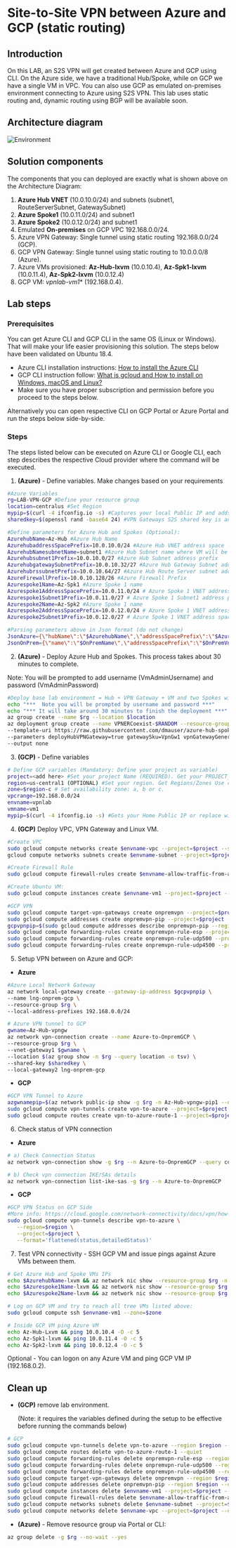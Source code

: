 # Site-to-Site VPN between Azure and GCP (static routing)


## Introduction

On this LAB, an S2S VPN will get created between Azure and GCP using CLI. On the Azure side, we have a traditional Hub/Spoke, while on GCP we have a single VM in VPC. You can also use GCP as emulated on-premises environment connecting to Azure using S2S VPN. This lab uses static routing and, dynamic routing using BGP will be available soon.

## Architecture diagram

![Environment](./media/azure-vpn-s2s-gcp.png)

## Solution components

The components that you can deployed are exactly what is shown above on the Architecture Diagram:

1. **Azure Hub VNET** (10.0.10.0/24) and subnets (subnet1, RouteServerSubnet, GatewaySubnet)
2. **Azure Spoke1** (10.0.11.0/24) and subnet1
3. **Azure Spoke2** (10.0.12.0/24) and subnet1
4. Emulated **On-premises** on GCP VPC 192.168.0.0/24.
5. Azure VPN Gateway: Single tunnel using static routing 192.168.0.0/24 (GCP).
6. GCP VPN Gateway: Single tunnel using static routing to 10.0.0.0/8 (Azure).
7. Azure VMs provisioned: **Az-Hub-lxvm** (10.0.10.4), **Az-Spk1-lxvm** (10.0.11.4), **Az-Spk2-lxvm** (10.0.12.4) 
8. GCP VM: *vpnlab-vm1** (192.168.0.4).

## Lab steps

### Prerequisites

You can get Azure CLI and GCP CLI in the same OS (Linux or Windows). That will make your life easier provisioning this solution. The steps below have been validated on Ubuntu 18.4.

- Azure CLI installation instructions: [How to install the Azure CLI](https://docs.microsoft.com/en-us/cli/azure/install-azure-cli?view=azure-cli-latest)
- GCP CLI instruction follow: [What is gcloud and How to install on Windows, macOS and Linux?](https://geekflare.com/gcloud-installation-guide/)
- Make sure you have proper subscription and permission before you proceed to the steps below.

Alternatively you can open respective CLI on GCP Portal or Azure Portal and run the steps below side-by-side.

### Steps

The steps listed below can be executed on Azure CLI or Google CLI, each step describes the respective Cloud provider where the command will be executed.

1) **(Azure)** - Define variables. Make changes based on your requirements

```bash
#Azure Variables
rg=LAB-VPN-GCP #Define your resource group
location=centralus #Set Region
mypip=$(curl -4 ifconfig.io -s) #Captures your local Public IP and adds it to NSG to restrict access to SSH only for your Public IP.
sharedkey=$(openssl rand -base64 24) #VPN Gateways S2S shared key is automatically generated. This works on Linux only.

#Define parameters for Azure Hub and Spokes (Optional):
AzurehubName=Az-Hub #Azure Hub Name
AzurehubaddressSpacePrefix=10.0.10.0/24 #Azure Hub VNET address space
AzurehubNamesubnetName=subnet1 #Azure Hub Subnet name where VM will be provisioned
Azurehubsubnet1Prefix=10.0.10.0/27 #Azure Hub Subnet address prefix
AzurehubgatewaySubnetPrefix=10.0.10.32/27 #Azure Hub Gateway Subnet address prefix
AzurehubrssubnetPrefix=10.0.10.64/27 #Azure Hub Route Server subnet address prefix
AzureFirewallPrefix=10.0.10.128/26 #Azure Firewall Prefix
Azurespoke1Name=Az-Spk1 #Azure Spoke 1 name
Azurespoke1AddressSpacePrefix=10.0.11.0/24 # Azure Spoke 1 VNET address space
Azurespoke1Subnet1Prefix=10.0.11.0/27 # Azure Spoke 1 Subnet1 address prefix
Azurespoke2Name=Az-Spk2 #Azure Spoke 1 name
Azurespoke2AddressSpacePrefix=10.0.12.0/24 # Azure Spoke 1 VNET address space
Azurespoke2Subnet1Prefix=10.0.12.0/27 # Azure Spoke 1 VNET address space

#Parsing parameters above in Json format (do not change)
JsonAzure={\"hubName\":\"$AzurehubName\",\"addressSpacePrefix\":\"$AzurehubaddressSpacePrefix\",\"subnetName\":\"$AzurehubNamesubnetName\",\"subnet1Prefix\":\"$Azurehubsubnet1Prefix\",\"AzureFirewallPrefix\":\"$AzureFirewallPrefix\",\"gatewaySubnetPrefix\":\"$AzurehubgatewaySubnetPrefix\",\"rssubnetPrefix\":\"$AzurehubrssubnetPrefix\",\"spoke1Name\":\"$Azurespoke1Name\",\"spoke1AddressSpacePrefix\":\"$Azurespoke1AddressSpacePrefix\",\"spoke1Subnet1Prefix\":\"$Azurespoke1Subnet1Prefix\",\"spoke2Name\":\"$Azurespoke2Name\",\"spoke2AddressSpacePrefix\":\"$Azurespoke2AddressSpacePrefix\",\"spoke2Subnet1Prefix\":\"$Azurespoke2Subnet1Prefix\"}
JsonOnPrem={\"name\":\"$OnPremName\",\"addressSpacePrefix\":\"$OnPremVnetAddressSpace\",\"subnet1Prefix\":\"$OnPremSubnet1prefix\",\"gatewaySubnetPrefix\":\"$OnPremgatewaySubnetPrefix\",\"asn\":\"$OnPremgatewayASN\"}
```

2) **(Azure)** - Deploy Azure Hub and Spokes. This process takes about 30 minutes to complete.

Note: You will be prompted to add username (VmAdminUsername) and password (VmAdminPassword)

```bash
#Deploy base lab environment = Hub + VPN Gateway + VM and two Spokes with one VM on each.
echo "***  Note you will be prompted by username and password ***"
echo "*** It will take around 30 minutes to finish the deployment ***"
az group create --name $rg --location $location
az deployment group create --name VPNERCoexist-$RANDOM --resource-group $rg \
--template-uri https://raw.githubusercontent.com/dmauser/azure-hub-spoke-base-lab/main/azuredeploy.json \
--parameters deployHubVPNGateway=true gatewaySku=VpnGw1 vpnGatewayGeneration=Generation1 Restrict_SSH_VM_AccessByPublicIP=$mypip sharedKey=$sharedkey deployHubERGateway=false Onprem=$JsonOnPrem Azure=$JsonAzure \
--output none
```

3) **(GCP)** - Define variables

```bash
# Define GCP variables (Mandatory: Define your project as variable)
project=<add here> #Set your project Name (REQUIRED). Get your PROJECT_ID use command: sudo gcloud projects list 
region=us-central1 (OPTIONAL) #Set your region. Get Regions/Zones Use command: gcloud compute zones list
zone=$region-c # Set availability zone: a, b or c.
vpcrange=192.168.0.0/24
envname=vpnlab
vmname=vm1
mypip=$(curl -4 ifconfig.io -s) #Gets your Home Public IP or replace with that information. It will add it to the Firewall Rule.
```

4) **(GCP)** Deploy VPC, VPN Gateway and Linux VM.

```bash
#Create VPC
sudo gcloud compute networks create $envname-vpc --project=$project --subnet-mode=custom --mtu=1460 --bgp-routing-mode=regional
gcloud compute networks subnets create $envname-subnet --project=$project --range=$vpcrange --network=$envname-vpc --region=$region

#Create Firewall Rule
sudo gcloud compute firewall-rules create $envname-allow-traffic-from-azure --network $envname-vpc --allow tcp,udp,icmp --source-ranges 192.168.0.0/16,10.0.0.0/8,172.16.0.0/16,35.235.240.0/20,$mypip/32

#Create Ubuntu VM:
sudo gcloud compute instances create $envname-vm1 --project=$project --zone=$zone --machine-type=f1-micro --network-interface=subnet=$envname-subnet,network-tier=PREMIUM --image=ubuntu-1804-bionic-v20220118 --image-project=ubuntu-os-cloud --boot-disk-size=10GB --boot-disk-type=pd-balanced --boot-disk-device-name=$envname-vm1 

#GCP VPN
sudo gcloud compute target-vpn-gateways create onpremvpn --project=$project --region=$region --network=$envname-vpc 
sudo gcloud compute addresses create onpremvpn-pip --project=$project --region=$region
gcpvpnpip=$(sudo gcloud compute addresses describe onpremvpn-pip --region=$region --project=$project --format='value(address)')
sudo gcloud compute forwarding-rules create onpremvpn-rule-esp --project=$project --region=$region --address=$gcpvpnpip --ip-protocol=ESP --target-vpn-gateway=onpremvpn 
sudo gcloud compute forwarding-rules create onpremvpn-rule-udp500 --project=$project --region=$region --address=$gcpvpnpip --ip-protocol=UDP --ports=500 --target-vpn-gateway=onpremvpn 
sudo gcloud compute forwarding-rules create onpremvpn-rule-udp4500 --project=$project --region=$region --address=$gcpvpnpip --ip-protocol=UDP --ports=4500 --target-vpn-gateway=onpremvpn
```

5) Setup VPN between on Azure and GCP:

- **Azure**

```bash
#Azure Local Network Gateway
az network local-gateway create --gateway-ip-address $gcpvpnpip \
--name lng-onprem-gcp \
--resource-group $rg \
--local-address-prefixes 192.168.0.0/24

# Azure VPN tunnel to GCP
gwname=Az-Hub-vpngw
az network vpn-connection create --name Azure-to-OnpremGCP \
--resource-group $rg \
--vnet-gateway1 $gwname \
--location $(az group show -n $rg --query location -o tsv) \
--shared-key $sharedkey \
--local-gateway2 lng-onprem-gcp
```

- **GCP**

```bash
#GCP VPN Tunnel to Azure
azgwnamepip=$(az network public-ip show -g $rg -n Az-Hub-vpngw-pip1 --query ipAddress -o tsv)
sudo gcloud compute vpn-tunnels create vpn-to-azure --project=$project --region=$region --peer-address=$azgwnamepip --shared-secret=$sharedkey --ike-version=2 --local-traffic-selector=0.0.0.0/0 --remote-traffic-selector=0.0.0.0/0 --target-vpn-gateway=onpremvpn 
sudo gcloud compute routes create vpn-to-azure-route-1 --project=$project --network=$envname-vpc --priority=1000 --destination-range=10.0.0.0/8 --next-hop-vpn-tunnel=vpn-to-azure --next-hop-vpn-tunnel-region=$region
```

6) Check status of VPN connection

- **Azure**

```bash
# a) Check Connection Status
az network vpn-connection show -g $rg --n Azure-to-OnpremGCP --query connectionStatus -o tsv

# b) Check vpn connection IKE/SAs details
az network vpn-connection list-ike-sas -g $rg --n Azure-to-OnpremGCP
```

- **GCP**

```bash
#GCP VPN Status on GCP Side
#More info: https://cloud.google.com/network-connectivity/docs/vpn/how-to/checking-vpn-status
sudo gcloud compute vpn-tunnels describe vpn-to-azure \
   --region=$region \
   --project=$project \
   --format='flattened(status,detailedStatus)'
```

7) Test VPN connectivity - SSH GCP VM and issue pings against Azure VMs between them.

```bash
# Get Azure Hub and Spoke VMs IPs 
echo $AzurehubName-lxvm && az network nic show --resource-group $rg -n $AzurehubName-lxvm-nic --query "ipConfigurations[].privateIpAddress" -o tsv &&
echo $Azurespoke1Name-lxvm && az network nic show --resource-group $rg -n $Azurespoke1Name-lxvm-nic --query "ipConfigurations[].privateIpAddress" -o tsv &&
echo $Azurespoke2Name-lxvm && az network nic show --resource-group $rg -n $Azurespoke2Name-lxvm-nic --query "ipConfigurations[].privateIpAddress" -o tsv

# Log on GCP VM and try to reach all tree VMs listed above:
sudo gcloud compute ssh $envname-vm1 --zone=$zone

# Inside GCP VM ping Azure VM
echo Az-Hub-Lxvm && ping 10.0.10.4 -O -c 5
echo Az-Spk1-lxvm && ping 10.0.11.4 -O -c 5
echo Az-Spk2-lxvm && ping 10.0.12.4 -O -c 5
```

Optional - You can logon on any Azure VM and ping GCP VM IP (192.168.0.2).

## Clean up

- **(GCP)** remove lab environment. 

    (Note: it requires the variables defined during the setup to be effective before running the commands below)

```bash
# GCP
sudo gcloud compute vpn-tunnels delete vpn-to-azure --region $region --quiet
sudo gcloud compute routes delete vpn-to-azure-route-1 --quiet
sudo gcloud compute forwarding-rules delete onpremvpn-rule-esp --region $region --quiet
sudo gcloud compute forwarding-rules delete onpremvpn-rule-udp500 --region $region --quiet
sudo gcloud compute forwarding-rules delete onpremvpn-rule-udp4500 --region $region --quiet
sudo gcloud compute target-vpn-gateways delete onpremvpn --region $region --quiet
sudo gcloud compute addresses delete onpremvpn-pip --region $region --quiet
sudo gcloud compute instances delete $envname-vm1 --project=$project --zone=$zone --quiet
sudo gcloud compute firewall-rules delete $envname-allow-traffic-from-azure --quiet
sudo gcloud compute networks subnets delete $envname-subnet --project=$project --region=$region --quiet
sudo gcloud compute networks delete $envname-vpc --project=$project --quiet
```

- **(Azure)** - Remove resource group via Portal or CLI:

```bash
az group delete -g $rg --no-wait --yes
```
